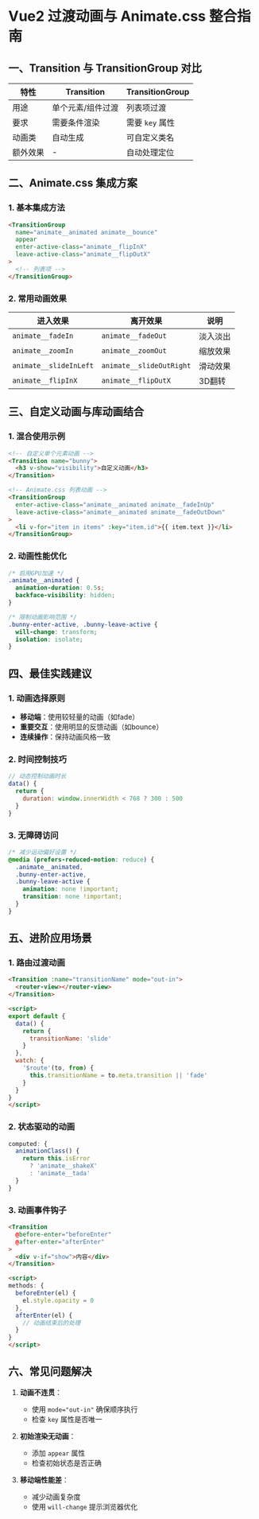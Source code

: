 # Vue2 过渡动画与 Animate.css 整合指南

## 一、Transition 与 TransitionGroup 对比

| 特性     | Transition        | TransitionGroup |
| -------- | ----------------- | --------------- |
| 用途     | 单个元素/组件过渡 | 列表项过渡      |
| 要求     | 需要条件渲染      | 需要 `key` 属性 |
| 动画类   | 自动生成          | 可自定义类名    |
| 额外效果 | -                 | 自动处理定位    |

## 二、Animate.css 集成方案

### 1. 基本集成方法
```html
<TransitionGroup
  name="animate__animated animate__bounce"
  appear
  enter-active-class="animate__flipInX"
  leave-active-class="animate__flipOutX"
>
  <!-- 列表项 -->
</TransitionGroup>
```

### 2. 常用动画效果
| 进入效果               | 离开效果                 | 说明     |
| ---------------------- | ------------------------ | -------- |
| `animate__fadeIn`      | `animate__fadeOut`       | 淡入淡出 |
| `animate__zoomIn`      | `animate__zoomOut`       | 缩放效果 |
| `animate__slideInLeft` | `animate__slideOutRight` | 滑动效果 |
| `animate__flipInX`     | `animate__flipOutX`      | 3D翻转   |

## 三、自定义动画与库动画结合

### 1. 混合使用示例
```html
<!-- 自定义单个元素动画 -->
<Transition name="bunny">
  <h3 v-show="visibility">自定义动画</h3>
</Transition>

<!-- Animate.css 列表动画 -->
<TransitionGroup 
  enter-active-class="animate__animated animate__fadeInUp"
  leave-active-class="animate__animated animate__fadeOutDown"
>
  <li v-for="item in items" :key="item.id">{{ item.text }}</li>
</TransitionGroup>
```

### 2. 动画性能优化
```css
/* 启用GPU加速 */
.animate__animated {
  animation-duration: 0.5s;
  backface-visibility: hidden;
}

/* 限制动画影响范围 */
.bunny-enter-active, .bunny-leave-active {
  will-change: transform;
  isolation: isolate;
}
```

## 四、最佳实践建议

### 1. 动画选择原则
- **移动端**：使用较轻量的动画（如fade）
- **重要交互**：使用明显的反馈动画（如bounce）
- **连续操作**：保持动画风格一致

### 2. 时间控制技巧
```javascript
// 动态控制动画时长
data() {
  return {
    duration: window.innerWidth < 768 ? 300 : 500
  }
}
```

### 3. 无障碍访问
```css
/* 减少运动偏好设置 */
@media (prefers-reduced-motion: reduce) {
  .animate__animated,
  .bunny-enter-active,
  .bunny-leave-active {
    animation: none !important;
    transition: none !important;
  }
}
```

## 五、进阶应用场景

### 1. 路由过渡动画
```html
<Transition :name="transitionName" mode="out-in">
  <router-view></router-view>
</Transition>

<script>
export default {
  data() {
    return {
      transitionName: 'slide'
    }
  },
  watch: {
    '$route'(to, from) {
      this.transitionName = to.meta.transition || 'fade'
    }
  }
}
</script>
```

### 2. 状态驱动的动画
```javascript
computed: {
  animationClass() {
    return this.isError 
      ? 'animate__shakeX' 
      : 'animate__tada'
  }
}
```

### 3. 动画事件钩子
```html
<Transition
  @before-enter="beforeEnter"
  @after-enter="afterEnter"
>
  <div v-if="show">内容</div>
</Transition>

<script>
methods: {
  beforeEnter(el) {
    el.style.opacity = 0
  },
  afterEnter(el) {
    // 动画结束后的处理
  }
}
</script>
```

## 六、常见问题解决

1. **动画不连贯**：
   - 使用 `mode="out-in"` 确保顺序执行
   - 检查 `key` 属性是否唯一

2. **初始渲染无动画**：
   - 添加 `appear` 属性
   - 检查初始状态是否正确

3. **移动端性能差**：
   - 减少动画复杂度
   - 使用 `will-change` 提示浏览器优化

